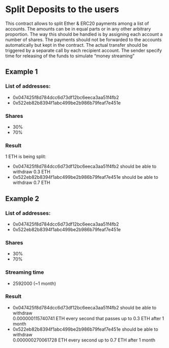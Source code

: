 # Split Deposits to the users
This contract allows to split Ether & ERC20 payments among a list of accounts. 
The amounts can be in equal parts or in any other arbitrary proportion. The way this 
should be handled is by assigning each account a number of shares. The payments should 
not be forwarded to the accounts automatically but kept in the contract. The actual 
transfer should be triggered by a separate call by each recipient account.
The sender specify time for releasing of the funds to simulate “money streaming”

## Example 1
### List of addresses:
- 0x047425f8d784dcc6d73df12bc6eeca3aa51f4fb2 <br/>
- 0x522eb82b8394f1abc499be2b986b79feaf7e451e
### Shares
- 30% <br/>
- 70%
### Result
1 ETH is being split: <br/>
- 0x047425f8d784dcc6d73df12bc6eeca3aa51f4fb2 should be able to withdraw 0.3 ETH  <br/>
- 0x522eb82b8394f1abc499be2b986b79feaf7e451e should be able to withdraw 0.7 ETH

## Example 2
### List of addresses:
- 0x047425f8d784dcc6d73df12bc6eeca3aa51f4fb2 <br/>
- 0x522eb82b8394f1abc499be2b986b79feaf7e451e
### Shares
- 30% <br/>
- 70%
### Streaming time
- 2592000 (~1 month)
### Result
- 0x047425f8d784dcc6d73df12bc6eeca3aa51f4fb2 should be able to withdraw  <br/>
0.000000115740741 ETH every second that passes up to 0.3 ETH after 1 month <br/>
- 0x522eb82b8394f1abc499be2b986b79feaf7e451e should be able to withdraw  <br/>
0.000000270061728 ETH every second up to 0.7 ETH after 1 month
